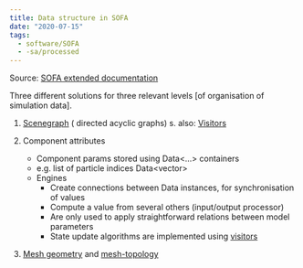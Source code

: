 ```yaml
---
title: Data structure in SOFA
date: "2020-07-15"
tags:
  - software/SOFA
  - -sa/processed
---
```


Source: [SOFA extended documentation](sofa-extended-documentation.md)

Three different solutions for three relevant levels \[of organisation of simulation data\].

1.  [Scenegraph](http://www.evernote.com/shard/s484/nl/217355218/bf18694a-5cea-4dbe-8ba2-95b6c187a636?title=Scene%20in%20SOFA) ( directed acyclic graphs)
    s. also: [Visitors](visitors.md)
    
2.  Component attributes
    *   Component params stored using Data<...> containers
    *   e.g. list of particle indices Data<vector<unsigned>>
    *   Engines
        *   Create connections between Data instances, for synchronisation of values
        *   Compute a value from several others (input/output processor)
        *   Are only used to apply straightforward relations between model parameters
        *   State update algorithms are implemented using [visitors](http://www.evernote.com/shard/s484/nl/217355218/8e1b1539-2194-4c70-b3b5-c3d4328fa151)
3.  [Mesh geometry](mesh-geometry.md) and [mesh-topology](mesh-topology.md)

